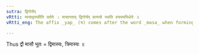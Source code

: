 ```yaml
---
sutra: द्विगोर्यप्
vRtti: मासाद्वयसीति वर्तते । मासान्ताद् द्विगोर्यप् प्रत्ययो भवति वयस्यभिधेये ॥
vRtti_eng: The affix _yap_ (य) comes after the word _masa_ when forming a _Dvigu_ compound; and meaning 'age'.

---
```

Thus द्वौ मासौ भूतः = द्विमास्यः, त्रिमास्यः ॥